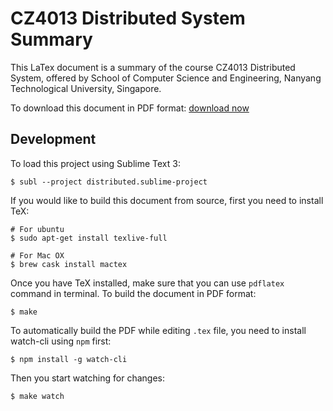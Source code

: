 # CZ4013 Distributed System Summary

This LaTex document is a summary of the course CZ4013 Distributed System, offered by School of Computer Science and Engineering, Nanyang Technological University, Singapore. 

To download this document in PDF format: [download now](https://github.com/Andyccs/CZ4013-distributed-system-summary/releases/download/v0.1/CZ4013DistributedSystemSummary.pdf)

## Development

To load this project using Sublime Text 3:

```Shell
$ subl --project distributed.sublime-project
```

If you would like to build this document from source, first you need to install TeX:

```Shell
# For ubuntu
$ sudo apt-get install texlive-full

# For Mac OX
$ brew cask install mactex
```

Once you have TeX installed, make sure that you can use `pdflatex` command in terminal. To build the document in PDF format:

```Shell
$ make
```

To automatically build the PDF while editing `.tex` file, you need to install watch-cli using `npm` first:

```Shell
$ npm install -g watch-cli
```

Then you start watching for changes:

```Shell
$ make watch
```
